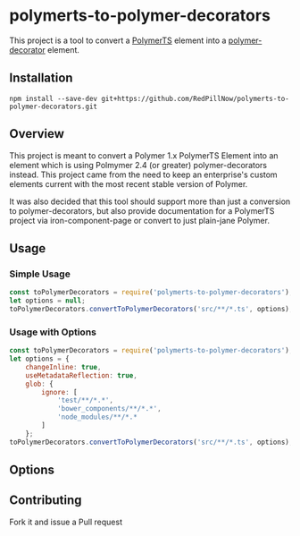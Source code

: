 # polymerts-to-polymer-decorators

This project is a tool to convert a [PolymerTS](https://github.com/nippur72/PolymerTS#observe) element into a [polymer-decorator](https://github.com/Polymer/polymer-decorators#observetargets-string) element.

## Installation

```cli
npm install --save-dev git+https://github.com/RedPillNow/polymerts-to-polymer-decorators.git
```

## Overview

This project is meant to convert a Polymer 1.x PolymerTS Element into an element which is using Polmymer 2.4 (or greater) polymer-decorators instead. This project came from the need to keep an enterprise's custom elements current with the most recent stable version of Polymer.

It was also decided that this tool should support more than just a conversion to polymer-decorators, but also provide documentation for a PolymerTS project via iron-component-page or convert to just plain-jane Polymer.

## Usage

### Simple Usage

```js
const toPolymerDecorators = require('polymerts-to-polymer-decorators');
let options = null;
toPolymerDecorators.convertToPolymerDecorators('src/**/*.ts', options);
```

### Usage with Options

```js
const toPolymerDecorators = require('polymerts-to-polymer-decorators');
let options = {
	changeInline: true,
	useMetadataReflection: true,
	glob: {
		ignore: [
			'test/**/*.*',
			'bower_components/**/*.*',
			'node_modules/**/*.*
		]
	};
toPolymerDecorators.convertToPolymerDecorators('src/**/*.ts', options);
```

## Options

## Contributing

Fork it and issue a Pull request
